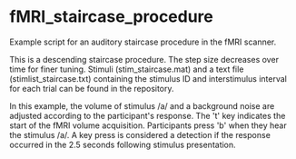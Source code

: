 # fMRI_staircase_procedure
Example script for an auditory staircase procedure in the fMRI scanner.

This is a descending staircase procedure. The step size decreases over time for finer tuning. Stimuli (stim_staircase.mat) and a text file (stimlist_staircase.txt) containing the stimulus ID and interstimulus interval for each trial can be found in the repository.

In this example, the volume of stimulus /a/ and a background noise are adjusted according to the participant's response. The 't' key indicates the start of the fMRI volume acquisition. Participants press 'b' when they hear the stimulus /a/. A key press is considered a detection if the response occurred in the 2.5 seconds following stimulus presentation.
